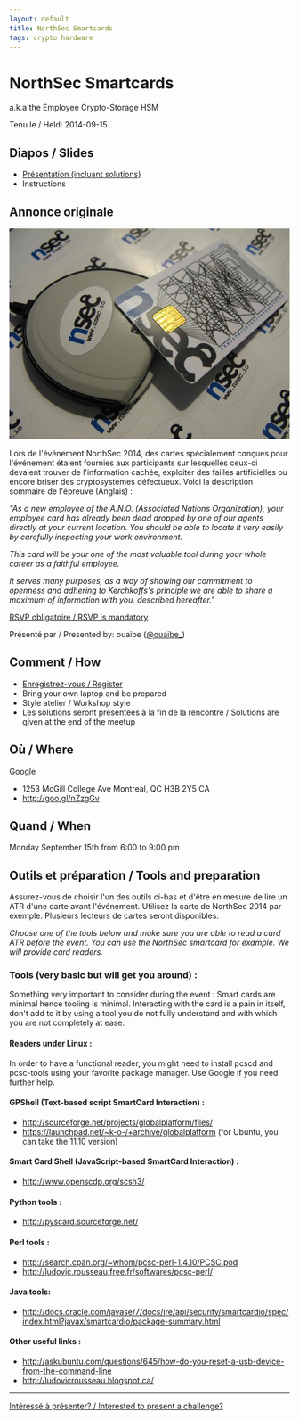 ```yaml
---
layout: default
title: NorthSec Smartcards
tags: crypto hardware
---
```


# NorthSec Smartcards

a.k.a the Employee Crypto-Storage HSM

Tenu le / Held: 2014-09-15

## Diapos / Slides

* [Présentation (incluant solutions)](/archives/14-09-nsec-smartcards/)
* Instructions

## Annonce originale

![a NorthSec smartcard](/images/14-09_nsec_smartcards.jpg)

Lors de l'événement NorthSec 2014, des cartes spécialement conçues pour
l'événement étaient fournies aux participants sur lesquelles ceux-ci devaient
trouver de l'information cachée, exploiter des failles artificielles ou encore
briser des cryptosystèmes défectueux. Voici la description sommaire de
l'épreuve (Anglais) :

*"As a new employee of the A.N.O. (Associated Nations Organization), your
employee card has already been dead dropped by one of our agents directly at
your current location. You should be able to locate it very easily by carefully
inspecting your work environment.*

*This card will be your one of the most valuable tool during your whole career
as a faithful employee.*

*It serves many purposes, as a way of showing our commitment to openness and
adhering to Kerchkoffs's principle we are able to share a maximum of
information with you, described hereafter."*

[RSVP obligatoire / RSVP is mandatory](https://www.eventbrite.ca/e/montrehack-septembre-september-northsec-smartcards-tickets-12926039131)

Présenté par / Presented by: ouaibe ([@ouaibe_](https://twitter.com/ouaibe_))

## Comment / How
* [Enregistrez-vous / Register](https://www.eventbrite.ca/e/montrehack-septembre-september-northsec-smartcards-tickets-12926039131)
* Bring your own laptop and be prepared
* Style atelier / Workshop style
* Les solutions seront présentées à la fin de la rencontre / Solutions are given at the end of the meetup

## Où / Where

Google 

* 1253 McGill College Ave Montreal, QC H3B 2Y5 CA
* http://goo.gl/nZzgGv

## Quand / When

Monday September 15th from 6:00 to 9:00 pm

## Outils et préparation / Tools and preparation

Assurez-vous de choisir l'un des outils ci-bas et d'être en mesure de lire un
ATR d'une carte avant l'événement. Utilisez la carte de NorthSec 2014 par
exemple. Plusieurs lecteurs de cartes seront disponibles.

*Choose one of the tools below and make sure you are able to read a card ATR
before the event. You can use the NorthSec smartcard for example. We will
provide card readers.*

### Tools (very basic but will get you around) :

Something very important to consider during the event : Smart cards are minimal
hence tooling is minimal. Interacting with the card is a pain in itself, don't
add to it by using a tool you do not fully understand and with which you are
not completely at ease.

#### Readers under Linux :

In order to have a functional reader, you might need to install pcscd and
pcsc-tools using your favorite package manager. Use Google if you need further
help.

#### GPShell (Text-based script SmartCard Interaction) :

* http://sourceforge.net/projects/globalplatform/files/
* https://launchpad.net/~k-o-/+archive/globalplatform (for Ubuntu, you can take the 11.10 version)

#### Smart Card Shell (JavaScript-based SmartCard Interaction) :

* http://www.openscdp.org/scsh3/

#### Python tools :

* http://pyscard.sourceforge.net/

#### Perl tools :

* http://search.cpan.org/~whom/pcsc-perl-1.4.10/PCSC.pod
* http://ludovic.rousseau.free.fr/softwares/pcsc-perl/

#### Java tools:

* http://docs.oracle.com/javase/7/docs/jre/api/security/smartcardio/spec/index.html?javax/smartcardio/package-summary.html

#### Other useful links :

* http://askubuntu.com/questions/645/how-do-you-reset-a-usb-device-from-the-command-line
* http://ludovicrousseau.blogspot.ca/

<hr/>

[Intéressé à présenter? / Interested to present a challenge?](https://github.com/montrehack/montrehack.github.com/wiki/Present-at-Montrehack)
